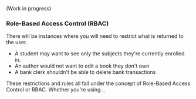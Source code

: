 
(Work in progress)
### Role-Based Access Control (RBAC)
There will be instances where you will need to restrict what is returned to the user. 
- A student may want to see only the subjects they're currently enrolled in.
- An author would not want to edit a book they don't own
- A bank clerk shouldn't be able to delete bank transactions

These restrictions and rules all fall under the concept of Role-Based Access Control or RBAC. Whether you're using...